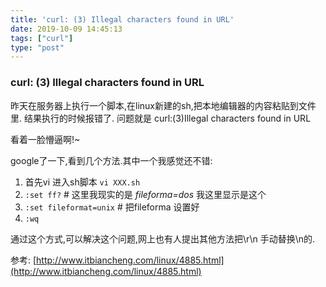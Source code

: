 ```yaml
---
title: 'curl: (3) Illegal characters found in URL'
date: 2019-10-09 14:45:13
tags: ["curl"]
type: "post"
---
```



### curl: (3) Illegal characters found in URL

昨天在服务器上执行一个脚本,在linux新建的sh,把本地编辑器的内容粘贴到文件里.
结果执行的时候报错了. 问题就是 curl:(3)Illegal characters found in URL

看着一脸懵逼啊!~

google了一下,看到几个方法.其中一个我感觉还不错:

1. 首先vi 进入sh脚本 `vi XXX.sh`
2. `:set ff?`    # 这里我现实的是 *fileforma=dos* 我这里显示是这个
3. `:set fileformat=unix` # 把fileforma 设置好
4. `:wq`   

通过这个方式,可以解决这个问题,网上也有人提出其他方法把\r\n 手动替换\n的.

参考:
[http://www.itbiancheng.com/linux/4885.html](http://www.itbiancheng.com/linux/4885.html)

